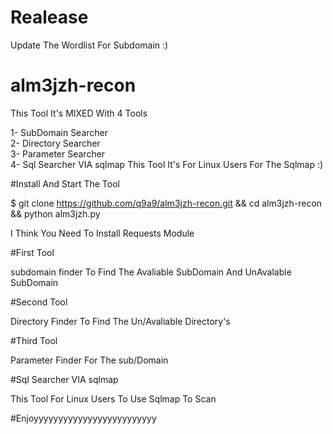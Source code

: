 # Realease
Update The Wordlist For Subdomain :)


# alm3jzh-recon




This Tool It's MIXED With 4 Tools 

1- SubDomain Searcher                       
2- Directory Searcher                       
3- Parameter Searcher                   
4- Sql Searcher VIA sqlmap            This Tool It's For Linux Users For The Sqlmap :)


#Install  And Start The Tool                      

$ git clone https://github.com/q9a9/alm3jzh-recon.git && cd alm3jzh-recon && python alm3jzh.py



I Think You Need To Install Requests Module



#First Tool         

subdomain finder To Find The Avaliable SubDomain And UnAvalable SubDomain


#Second Tool                

Directory Finder To Find The Un/Avaliable Directory's



#Third Tool                      

Parameter Finder For The sub/Domain 


#Sql Searcher VIA sqlmap                          


This Tool For Linux Users  To Use Sqlmap To Scan











#Enjoyyyyyyyyyyyyyyyyyyyyyyyyy
